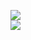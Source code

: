 [![](https://img.shields.io/badge/Made%20With-Github%20Spray-lightgrey.svg?style=for-the-badge&logo=github)](https://github.com/Annihil/github-spray#9474)  
[![](https://i.imgur.com/2DrTn0Z.gif)](https://github.com/Annihil/github-spray)